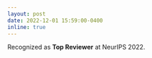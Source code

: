 ```yaml
---
layout: post
date: 2022-12-01 15:59:00-0400
inline: true
---
```


Recognized as **Top Reviewer** at NeurIPS 2022.
